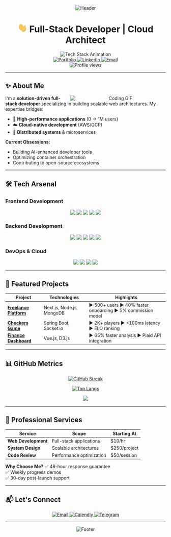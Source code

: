 <div align="center">
  <img src="https://capsule-render.vercel.app/api?type=waving&color=gradient&height=200&section=header&text=Ravan%20Asgarov&fontSize=50&fontAlignY=40&animation=fadeIn" alt="Header" />
  
  <h1> 
    <img src="https://raw.githubusercontent.com/ABSphreak/ABSphreak/master/gifs/Hi.gif" width="30px"> 
    Full-Stack Developer | Cloud Architect
  </h1>
  
  <!-- Animated tech stack -->
  <div align="center">
    <img src="https://readme-typing-svg.demolab.com?font=Fira+Code&weight=600&size=24&duration=3000&pause=1000&color=7E3AF2&center=true&vCenter=true&width=600&lines=React+%7C+Next.js+%7C+Node.js;Spring+Boot+%7C+AWS+%7C+Kubernetes;TypeScript+%7C+Python+%7C+Microservices;Turning+Concepts+Into+Production+Ready+Systems" alt="Tech Stack Animation" />
  </div>
  
  <!-- Social badges with cool hover effects -->
  <div>
    <a href="https://yourportfolio.com">
      <img src="https://img.shields.io/badge/Portfolio-FF7139?style=for-the-badge&logo=vercel&logoColor=white" alt="Portfolio" onmouseover="this.style.transform='scale(1.1)'" onmouseout="this.style.transform='scale(1)'">
    </a>
    <a href="https://linkedin.com/in/yourprofile">
      <img src="https://img.shields.io/badge/LinkedIn-0A66C2?style=for-the-badge&logo=linkedin&logoColor=white" alt="LinkedIn">
    </a>
    <a href="mailto:asgarovravan@gmail.com">
      <img src="https://img.shields.io/badge/Contact-D14836?style=for-the-badge&logo=gmail&logoColor=white" alt="Email">
    </a>
  </div>
  
  <!-- Visitor counter -->
  <img src="https://komarev.com/ghpvc/?username=21Ravan12&label=Profile+Views&color=7E3AF2&style=flat" alt="Profile views" />
</div>

---

## **✨ About Me**
<div align="center">
  <img src="https://github.com/21Ravan12/21Ravan12/blob/main/assets/coding.gif?raw=true" width="300" align="right" alt="Coding GIF">
</div>

I'm a **solution-driven full-stack developer** specializing in building scalable web architectures. My expertise bridges:

- 🚀 **High-performance applications** (0 → 1M users)
- ☁️ **Cloud-native development** (AWS/GCP)
- 🔗 **Distributed systems** & microservices

**Current Obsessions:**
- Building AI-enhanced developer tools
- Optimizing container orchestration
- Contributing to open-source ecosystems

---

## **🛠️ Tech Arsenal**

### **Frontend Development**
<div align="center">
  <img src="https://img.shields.io/badge/React-20232A?style=for-the-badge&logo=react&logoColor=61DAFB">
  <img src="https://img.shields.io/badge/Next.js-000000?style=for-the-badge&logo=nextdotjs&logoColor=white">
  <img src="https://img.shields.io/badge/Vue.js-4FC08D?style=for-the-badge&logo=vuedotjs&logoColor=white">
  <img src="https://img.shields.io/badge/TypeScript-3178C6?style=for-the-badge&logo=typescript&logoColor=white">
  <img src="https://img.shields.io/badge/Tailwind_CSS-38B2AC?style=for-the-badge&logo=tailwind-css&logoColor=white">
</div>

### **Backend Development**
<div align="center">
  <img src="https://img.shields.io/badge/Node.js-339933?style=for-the-badge&logo=nodedotjs&logoColor=white">
  <img src="https://img.shields.io/badge/Spring_Boot-6DB33F?style=for-the-badge&logo=spring&logoColor=white">
  <img src="https://img.shields.io/badge/Python-3776AB?style=for-the-badge&logo=python&logoColor=white">
  <img src="https://img.shields.io/badge/Express.js-000000?style=for-the-badge&logo=express&logoColor=white">
  <img src="https://img.shields.io/badge/GraphQL-E10098?style=for-the-badge&logo=graphql&logoColor=white">
</div>

### **DevOps & Cloud**
<div align="center">
  <img src="https://img.shields.io/badge/AWS-232F3E?style=for-the-badge&logo=amazon-aws&logoColor=white">
  <img src="https://img.shields.io/badge/Docker-2496ED?style=for-the-badge&logo=docker&logoColor=white">
  <img src="https://img.shields.io/badge/Kubernetes-326CE5?style=for-the-badge&logo=kubernetes&logoColor=white">
  <img src="https://img.shields.io/badge/Terraform-7B42BC?style=for-the-badge&logo=terraform&logoColor=white">
</div>

---

## **🚀 Featured Projects**

<!-- Project cards with GitHub links -->
<div align="center">
  
| Project | Technologies | Highlights |
|---------|--------------|------------|
| **[Freelance Platform](https://github.com/21Ravan12/Freelance-platform-v1)** | Next.js, Node.js, MongoDB | ► 500+ users ► 40% faster onboarding ► 5% commission model |
| **[Checkers Game](https://github.com/21Ravan12/Online-checkers-v2)** | Spring Boot, Socket.io | ► 2K+ players ► <100ms latency ► ELO ranking |
| **[Finance Dashboard](https://github.com/21Ravan12/Finance_manager-v1)** | Vue.js, D3.js | ► 65% faster analysis ► Plaid API integration |

</div>

---

## **📊 GitHub Metrics**
<div align="center" >
  
<!-- Advanced stats cards -->
[![GitHub Streak](https://streak-stats.demolab.com?user=21Ravan12&theme=radical&hide_border=true&date_format=M%20j%5B%2C%20Y%5D)](https://git.io/streak-stats)

[![Top Langs](https://github-readme-stats.vercel.app/api/top-langs/?username=21Ravan12&layout=compact&theme=radical&hide_border=true)](https://github.com/anuraghazra/github-readme-stats)

<img height="165em" src="https://github-profile-summary-cards.vercel.app/api/cards/profile-details?username=21Ravan12&theme=radical" />

</div>

---

## **💼 Professional Services**

<!-- Pricing cards -->
<div align="center">
  
| Service | Scope | Starting At |
|---------|-------|------------|
| **Web Development** | Full-stack applications | $10/hr |
| **System Design** | Scalable architectures | $250/project |
| **Code Review** | Performance optimization | $50/session |

</div>

**Why Choose Me?**
✅ 48-hour response guarantee  
✅ Weekly progress demos  
✅ 30-day post-launch support  

---

## **📬 Let's Connect**
<div align="center">
  
<!-- Animated contact buttons -->
<a href="mailto:asgarovravan@gmail.com">
  <img src="https://img.shields.io/badge/Email-D14836?style=for-the-badge&logo=gmail&logoColor=white" alt="Email">
</a>
<a href="https://calendly.com/yourlink">
  <img src="https://img.shields.io/badge/Book_Call-006BFF?style=for-the-badge" alt="Calendly">
</a>
<a href="https://t.me/yourhandle">
  <img src="https://img.shields.io/badge/Telegram-26A5E4?style=for-the-badge&logo=telegram" alt="Telegram">
</a>

</div>

---

<div align="center">
  <img src="https://capsule-render.vercel.app/api?type=waving&color=gradient&height=120&section=footer&fontSize=40" alt="Footer" />
</div>
